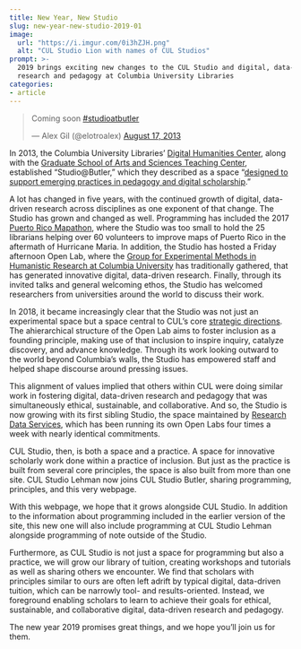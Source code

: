 ```yaml
---
title: New Year, New Studio
slug: new-year-new-studio-2019-01
image:
  url: "https://i.imgur.com/0i3hZJH.png"
  alt: "CUL Studio Lion with names of CUL Studios"
prompt: >-
  2019 brings exciting new changes to the CUL Studio and digital, data-driven
  research and pedagogy at Columbia University Libraries
categories:
- article
---
```


<blockquote class="twitter-tweet" data-lang="en">
<p lang="en" dir="ltr">Coming soon <a href="https://twitter.com/hashtag/studioatbutler?src=hash&amp;ref_src=twsrc%5Etfw">#studioatbutler</a></p>
&mdash; Alex Gil (@elotroalex) <a href="https://twitter.com/elotroalex/status/368817038828908546?ref_src=twsrc%5Etfw">August 17, 2013</a>
</blockquote>
<script async src="https://platform.twitter.com/widgets.js" charset="utf-8"></script>



In 2013, the Columbia University Libraries’ [Digital Humanities
Center](http://library.columbia.edu/locations/dhc.html), along
with the [Graduate School of Arts and Sciences Teaching
Center](http://teachingcenter.wikischolars.columbia.edu/), established
“Studio@Butler,” which they described as a space “[designed to support emerging
practices in pedagogy and digital
scholarship](https://library.columbia.edu/news/libraries/2013/2013-9-11_Studio_Butler_Opens.html).” 

A lot has changed in five years, with the continued growth of digital,
data-driven research across disciplines as one exponent of that change. The
Studio has grown and changed as well. Programming has included the 2017
[Puerto Rico
Mapathon](https://www.nytimes.com/2017/10/02/nyregion/maps-puerto-rico-hurricane-maria.html),
where the Studio was too small to hold the 25 librarians helping over 60
volunteers to improve maps of Puerto Rico in the aftermath of Hurricane Maria.
In addition, the Studio has hosted a Friday afternoon Open Lab, where the
[Group for Experimental Methods in Humanistic Research at Columbia
University](http://xpmethod.plaintext.in) has traditionally gathered, that has
generated innovative digital, data-driven research. Finally, through its
invited talks and general welcoming ethos, the Studio has welcomed researchers
from universities around the world to discuss their work. 

In 2018, it became increasingly clear that the Studio was not just an
experimental space but a space central to CUL’s core [strategic
directions](https://strategicdirections.library.columbia.edu/). The
ahierarchical structure of the Open Lab aims to foster inclusion as a founding
principle, making use of that inclusion to inspire inquiry, catalyze
discovery, and advance knowledge. Through its work looking outward to the
world beyond Columbia’s walls, the Studio has empowered staff and helped shape
discourse around pressing issues.

This alignment of values implied that others within CUL were doing similar
work in fostering digital, data-driven research and pedagogy that was
simultaneously ethical, sustainable, and collaborative. And so, the Studio is
now growing with its first sibling Studio, the space maintained by [Research
Data
Services](https://library.columbia.edu/services/research-data-services.html),
which has been running its own Open Labs four times a week with nearly
identical commitments.

CUL Studio, then, is both a space and a practice. A space for innovative
scholarly work done within a practice of inclusion. But just as the practice
is built from several core principles, the space is also built from more than
one site. CUL Studio Lehman now joins CUL Studio Butler, sharing programming,
principles, and this very webpage.

With this webpage, we hope that it grows alongside CUL Studio. In addition to
the information about programming included in the earlier version of the site,
this new one will also include programming at CUL Studio
Lehman alongside programming of note outside of the Studio.

Furthermore, as CUL Studio is not just a space for programming but also a
practice, we will grow our library of tuition, creating workshops and
tutorials as well as sharing others we encounter. We find that scholars with
principles similar to ours are often left adrift by typical digital,
data-driven tuition, which can be narrowly tool- and results-oriented.
Instead, we foreground enabling scholars to learn to achieve their goals for
ethical, sustainable, and collaborative digital, data-driven research and
pedagogy.

The new year 2019 promises great things, and we hope you’ll join us for them.
